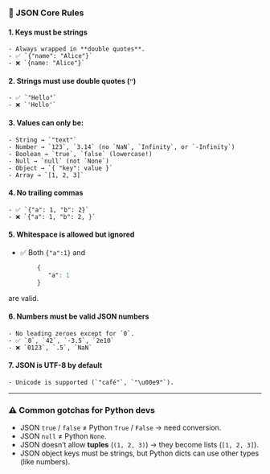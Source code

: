 ### 🔑 JSON Core Rules

#### 1. **Keys must be strings**
    
    - Always wrapped in **double quotes**.
    - ✅ `{"name": "Alice"}`
    - ❌ `{name: "Alice"}`
#### 2. **Strings must use double quotes (`"`)**
    
    - ✅ `"Hello"`
    - ❌ `'Hello'`
#### 3. **Values can only be**:
    
    - String → `"text"`
    - Number → `123`, `3.14` (no `NaN`, `Infinity`, or `-Infinity`)
    - Boolean → `true`, `false` (lowercase!)
    - Null → `null` (not `None`)
    - Object → `{ "key": value }`
    - Array → `[1, 2, 3]`
#### 4. **No trailing commas**
    
    - ✅ `{"a": 1, "b": 2}`
    - ❌ `{"a": 1, "b": 2, }`
#### 5. **Whitespace is allowed but ignored**

- ✅ Both `{"a":1}` and
```css
        {
           "a": 1 
        }
```
are valid.

#### 6. **Numbers must be valid JSON numbers**
    
    - No leading zeroes except for `0`.
    - ✅ `0`, `42`, `-3.5`, `2e10`
    - ❌ `0123`, `.5`, `NaN`

#### 7. **JSON is UTF-8 by default**
    - Unicode is supported (`"café"`, `"\u00e9"`).

---

### ⚠️ Common gotchas for Python devs

- JSON `true` / `false` ≠ Python `True` / `False` → need conversion.
- JSON `null` ≠ Python `None`.
- JSON doesn’t allow **tuples** (`(1, 2, 3)`) → they become lists (`[1, 2, 3]`).
- JSON object keys must be strings, but Python dicts can use other types (like numbers).